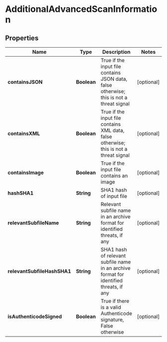
# AdditionalAdvancedScanInformation

## Properties
Name | Type | Description | Notes
------------ | ------------- | ------------- | -------------
**containsJSON** | **Boolean** | True if the input file contains JSON data, false otherwise; this is not a threat signal |  [optional]
**containsXML** | **Boolean** | True if the input file contains XML data, false otherwise; this is not a threat signal |  [optional]
**containsImage** | **Boolean** | True if the input file contains an image |  [optional]
**hashSHA1** | **String** | SHA1 hash of input file |  [optional]
**relevantSubfileName** | **String** | Relevant subfile name in an archive format for identified threats, if any |  [optional]
**relevantSubfileHashSHA1** | **String** | SHA1 hash of relevant subfile name in an archive format for identified threats, if any |  [optional]
**isAuthenticodeSigned** | **Boolean** | True if there is a valid Authenticode signature, False otherwise |  [optional]



